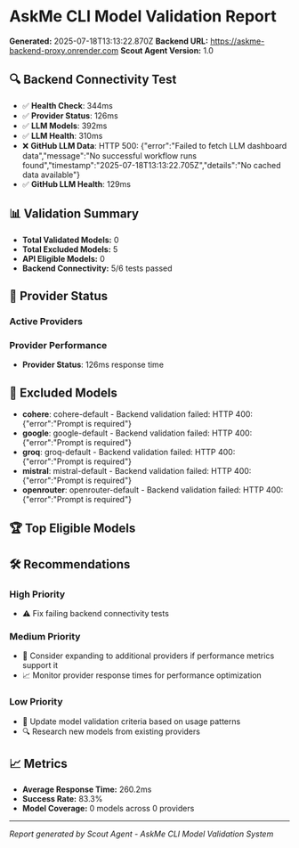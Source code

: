 # AskMe CLI Model Validation Report

**Generated:** 2025-07-18T13:13:22.870Z
**Backend URL:** https://askme-backend-proxy.onrender.com
**Scout Agent Version:** 1.0

## 🔍 Backend Connectivity Test

- ✅ **Health Check**: 344ms
- ✅ **Provider Status**: 126ms
- ✅ **LLM Models**: 392ms
- ✅ **LLM Health**: 310ms
- ❌ **GitHub LLM Data**: HTTP 500: {"error":"Failed to fetch LLM dashboard data","message":"No successful workflow runs found","timestamp":"2025-07-18T13:13:22.705Z","details":"No cached data available"}
- ✅ **GitHub LLM Health**: 129ms

## 📊 Validation Summary

- **Total Validated Models:** 0
- **Total Excluded Models:** 5
- **API Eligible Models:** 0
- **Backend Connectivity:** 5/6 tests passed

## 🤖 Provider Status

### Active Providers



### Provider Performance

- **Provider Status**: 126ms response time

## 🚫 Excluded Models

- **cohere**: cohere-default - Backend validation failed: HTTP 400: {"error":"Prompt is required"}
- **google**: google-default - Backend validation failed: HTTP 400: {"error":"Prompt is required"}
- **groq**: groq-default - Backend validation failed: HTTP 400: {"error":"Prompt is required"}
- **mistral**: mistral-default - Backend validation failed: HTTP 400: {"error":"Prompt is required"}
- **openrouter**: openrouter-default - Backend validation failed: HTTP 400: {"error":"Prompt is required"}



## 🏆 Top Eligible Models



## 🛠️ Recommendations

### High Priority
- ⚠️ Fix failing backend connectivity tests

### Medium Priority
- 🔄 Consider expanding to additional providers if performance metrics support it
- 📈 Monitor provider response times for performance optimization

### Low Priority
- 📝 Update model validation criteria based on usage patterns
- 🔍 Research new models from existing providers

## 📈 Metrics

- **Average Response Time:** 260.2ms
- **Success Rate:** 83.3%
- **Model Coverage:** 0 models across 0 providers

---

*Report generated by Scout Agent - AskMe CLI Model Validation System*